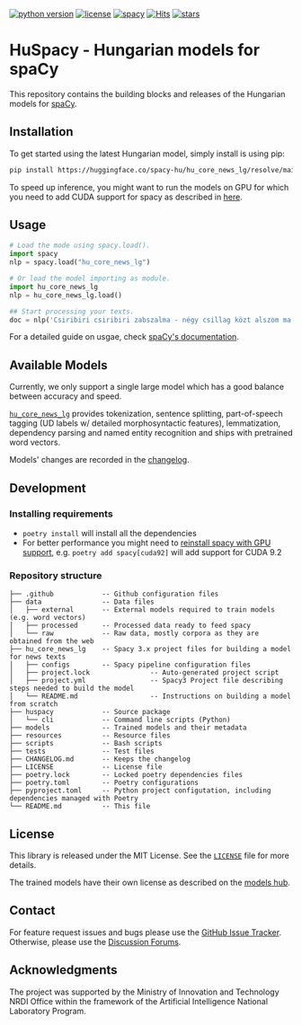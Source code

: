 [![python version](https://img.shields.io/badge/Python-%3E=3.7-blue)](https://github.com/spacy-hu/spacy-hungarian-models)
[![license](https://img.shields.io/github/license/spacy-hu/spacy-hungarian-models)](https://github.com/centre-for-humanities-computing/DaCy/blob/main/LICENSE)
[![spacy](https://img.shields.io/badge/built%20with-spaCy-09a3d5.svg)](https://spacy.io)
[![Hits](https://hits.seeyoufarm.com/api/count/incr/badge.svg?url=https%3A%2F%2Fgithub.com%2Fspacy-hu%2Fspacy-hungarian-models&count_bg=%2379C83D&title_bg=%23555555&icon=&icon_color=%23E7E7E7&title=hits&edge_flat=true)](https://hits.seeyoufarm.com)
[![stars](https://img.shields.io/github/stars/spacy-hu/spacy-hungarian-models?style=social)](https://github.com/spacy-hu/spacy-hungarian-models)


# HuSpacy - Hungarian models for spaCy

This repository contains the building blocks and releases of the Hungarian models for [spaCy](https://spacy.io).

## Installation

To get started using the latest Hungarian model, simply install is using pip:

```bash
pip install https://huggingface.co/spacy-hu/hu_core_news_lg/resolve/main/hu_core_news_lg-any-py3-none-any.whl
```

To speed up inference, you might want to run the models on GPU for which you need to add CUDA support for spacy as described in [here](https://spacy.io/usage).

## Usage

```python
# Load the mode using spacy.load().
import spacy
nlp = spacy.load("hu_core_news_lg")

# Or load the model importing as module.
import hu_core_news_lg
nlp = hu_core_news_lg.load()

## Start processing your texts.
doc = nlp('Csiribiri csiribiri zabszalma - négy csillag közt alszom ma.')
```

For a detailed guide on usgae, check [spaCy's documentation](https://spacy.io/usage/linguistic-features).

## Available Models 

Currently, we only support a single large model which has a good balance between accuracy and speed. 

[`hu_core_news_lg`](https://huggingface.co/spacy-hu/hu_core_news_lg) provides tokenization, sentence splitting, part-of-speech tagging (UD labels w/ detailed morphosyntactic features), lemmatization, dependency parsing and named entity recognition and ships with pretrained word vectors.

Models' changes are recorded in the [changelog](https://github.com/spacy-hu/spacy-hungarian-models/blob/master/CHANGELOG.md).

## Development
 
### Installing requirements

- `poetry install` will install all the dependencies
- For better performance you might need to [reinstall spacy with GPU support](https://spacy.io/usage), e.g. `poetry add spacy[cuda92]` will add support for CUDA 9.2 

### Repository structure

```
├── .github            -- Github configuration files
├── data               -- Data files
│   ├── external       -- External models required to train models (e.g. word vectors)
│   ├── processed      -- Processed data ready to feed spacy
│   └── raw            -- Raw data, mostly corpora as they are obtained from the web
├── hu_core_news_lg    -- Spacy 3.x project files for building a model for news texts
│   ├── configs        -- Spacy pipeline configuration files
│   ├── project.lock               -- Auto-generated project script
│   ├── project.yml                -- Spacy3 Project file describing steps needed to build the model
│   └── README.md                  -- Instructions on building a model from scratch
├── huspacy            -- Source package
│   └── cli            -- Command line scripts (Python)
├── models             -- Trained models and their metadata
├── resources          -- Resource files
├── scripts            -- Bash scripts
├── tests              -- Test files 
├── CHANGELOG.md       -- Keeps the changelog
├── LICENSE            -- License file
├── poetry.lock        -- Locked poetry dependencies files
├── poetry.toml        -- Poetry configurations
├── pyproject.toml     -- Python project configutation, including dependencies managed with Poetry 
└── README.md          -- This file
```

<!-- TODO
## Citing

If you use the models or this library in your research please cite the [paper]().</br>
Additionally, please indicate the version of the model you used so that your research can be reproduced.

```bibtex
```

-->


## License

This library is released under the MIT License. See the [`LICENSE`](https://github.com/spacy-hu/spacy-hungarian-models/blob/master/LICENSE) file for more details.

The trained models have their own license as described on the [models hub](https://huggingface.co/spacy-hu/hu_core_news_lg).

## Contact
For feature request issues and bugs please use the [GitHub Issue Tracker](https://github.com/spacy-hu/spacy-hungarian-models/issues). Otherwise, please use the [Discussion Forums](https://github.com/spacy-hu/spacy-hungarian-models/discussions).

## Acknowledgments

The project was supported by the Ministry of Innovation and Technology NRDI Office within the framework of the Artificial Intelligence National Laboratory Program.
